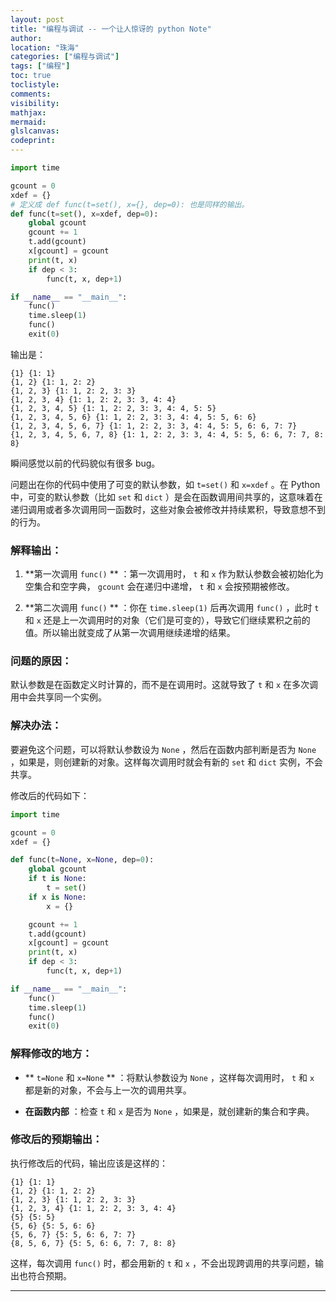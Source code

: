```yaml
---
layout: post
title: "编程与调试 -- 一个让人惊讶的 python Note"
author:
location: "珠海"
categories: ["编程与调试"]
tags: ["编程"]
toc: true
toclistyle:
comments:
visibility:
mathjax:
mermaid:
glslcanvas:
codeprint:
---
```


```python
import time

gcount = 0
xdef = {}
# 定义成 def func(t=set(), x={}, dep=0): 也是同样的输出。
def func(t=set(), x=xdef, dep=0):
    global gcount
    gcount += 1
    t.add(gcount)
    x[gcount] = gcount
    print(t, x)
    if dep < 3:
        func(t, x, dep+1)

if __name__ == "__main__":
    func()
    time.sleep(1)
    func()
    exit(0)
```

输出是：
```
{1} {1: 1}
{1, 2} {1: 1, 2: 2}
{1, 2, 3} {1: 1, 2: 2, 3: 3}
{1, 2, 3, 4} {1: 1, 2: 2, 3: 3, 4: 4}
{1, 2, 3, 4, 5} {1: 1, 2: 2, 3: 3, 4: 4, 5: 5}
{1, 2, 3, 4, 5, 6} {1: 1, 2: 2, 3: 3, 4: 4, 5: 5, 6: 6}
{1, 2, 3, 4, 5, 6, 7} {1: 1, 2: 2, 3: 3, 4: 4, 5: 5, 6: 6, 7: 7}
{1, 2, 3, 4, 5, 6, 7, 8} {1: 1, 2: 2, 3: 3, 4: 4, 5: 5, 6: 6, 7: 7, 8: 8}
```

瞬间感觉以前的代码貌似有很多 bug。

问题出在你的代码中使用了可变的默认参数，如 `t=set()` 和 `x=xdef` 。在 Python 中，可变的默认参数（比如 `set` 和 `dict` ）是会在函数调用间共享的，这意味着在递归调用或者多次调用同一函数时，这些对象会被修改并持续累积，导致意想不到的行为。


### 解释输出：

1. **第一次调用 `func()` ** ：第一次调用时， `t` 和 `x` 作为默认参数会被初始化为空集合和空字典， `gcount` 会在递归中递增， `t` 和 `x` 会按预期被修改。

2. **第二次调用 `func()` ** ：你在 `time.sleep(1)` 后再次调用 `func()` ，此时 `t` 和 `x` 还是上一次调用时的对象（它们是可变的），导致它们继续累积之前的值。所以输出就变成了从第一次调用继续递增的结果。


### 问题的原因：

默认参数是在函数定义时计算的，而不是在调用时。这就导致了 `t` 和 `x` 在多次调用中会共享同一个实例。


### 解决办法：

要避免这个问题，可以将默认参数设为 `None` ，然后在函数内部判断是否为 `None` ，如果是，则创建新的对象。这样每次调用时就会有新的 `set` 和 `dict` 实例，不会共享。

修改后的代码如下：

```python
import time

gcount = 0
xdef = {}

def func(t=None, x=None, dep=0):
    global gcount
    if t is None:
        t = set()
    if x is None:
        x = {}

    gcount += 1
    t.add(gcount)
    x[gcount] = gcount
    print(t, x)
    if dep < 3:
        func(t, x, dep+1)

if __name__ == "__main__":
    func()
    time.sleep(1)
    func()
    exit(0)
```


### 解释修改的地方：

- ** `t=None` 和 `x=None` ** ：将默认参数设为 `None` ，这样每次调用时， `t` 和 `x` 都是新的对象，不会与上一次的调用共享。

- **在函数内部** ：检查 `t` 和 `x` 是否为 `None` ，如果是，就创建新的集合和字典。


### 修改后的预期输出：

执行修改后的代码，输出应该是这样的：

```
{1} {1: 1}
{1, 2} {1: 1, 2: 2}
{1, 2, 3} {1: 1, 2: 2, 3: 3}
{1, 2, 3, 4} {1: 1, 2: 2, 3: 3, 4: 4}
{5} {5: 5}
{5, 6} {5: 5, 6: 6}
{5, 6, 7} {5: 5, 6: 6, 7: 7}
{8, 5, 6, 7} {5: 5, 6: 6, 7: 7, 8: 8}
```

这样，每次调用 `func()` 时，都会用新的 `t` 和 `x` ，不会出现跨调用的共享问题，输出也符合预期。



<hr class='reviewline'/>
<p class='reviewtip'><script type='text/javascript' src='{% include relref.html url="/assets/reviewjs/blogs/2024-12-12-a-python-note.md.js" %}'></script></p>
